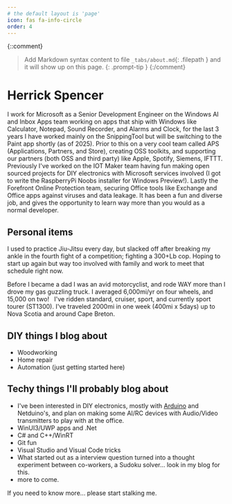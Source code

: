```yaml
---
# the default layout is 'page'
icon: fas fa-info-circle
order: 4
---
```

{::comment}
> Add Markdown syntax content to file `_tabs/about.md`{: .filepath } and it will show up on this page.
{: .prompt-tip }
{:/comment}

# Herrick Spencer

I work for Microsoft as a Senior Development Engineer on the Windows AI and Inbox Apps team working on apps that ship with Windows like Calculator, Notepad, Sound Recorder, and Alarms and Clock, for the last 3 years I have worked mainly on the SnippingTool but will be switching to the Paint app shortly (as of 2025). Prior to this on a very cool team called APS (Applications, Partners, and Store), creating OSS toolkits, and supporting our partners (both OSS and third party) like Apple, Spotify, Siemens, IFTTT.  Previously I've worked on the IOT Maker team having fun making open sourced projects for DIY electronics with Microsoft services involved (I got to write the RaspberryPi Noobs installer for Windows Preview!). Lastly the Forefront Online Protection team, securing Office tools like Exchange and Office apps against viruses and data leakage. It has been a fun and diverse job, and gives the opportunity to learn way more than you would as a normal developer.

## Personal items

I used to practice Jiu-Jitsu every day, but slacked off after breaking my ankle in the fourth fight of a competition; fighting a 300+Lb cop. Hoping to start up again but way too involved with family and work to meet that schedule right now.

Before I became a dad I was an avid motorcyclist, and rode WAY more than I drove my gas guzzling truck. I averaged 6,000mi/yr on four wheels, and 15,000 on two!   I've ridden standard, cruiser, sport, and currently sport tourer (ST1300). I've traveled 2000mi in one week (400mi x 5days) up to Nova Scotia and around Cape Breton.

## DIY things I blog about

- Woodworking
- Home repair
- Automation (just getting started here)

## Techy things I'll probably blog about

- I've been interested in DIY electronics, mostly with <a class="zem_slink" title="Arduino" href="https://www.arduino.cc/" rel="homepage">Arduino</a> and Netduino's, and plan on making some AI/RC devices with Audio/Video transmitters to play with at the office.
- WinUI3/UWP apps and .Net
- C# and C++/WinRT
- Git fun
- Visual Studio and Visual Code tricks
- What started out as a interview question turned into a thought experiment between co-workers, a Sudoku solver... look in my blog for this.
- more to come.

If you need to know more... please start stalking me.

